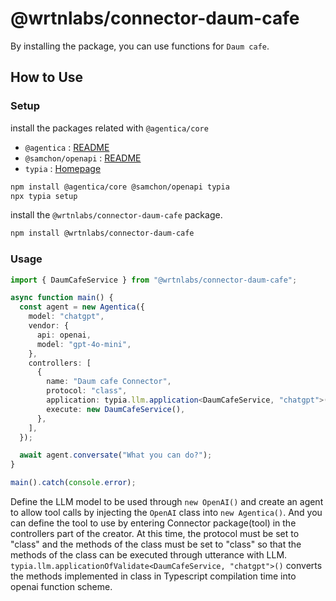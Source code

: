 # @wrtnlabs/connector-daum-cafe

By installing the package, you can use functions for `Daum cafe`.

## How to Use

### Setup

install the packages related with `@agentica/core`

- `@agentica` : [README](https://github.com/wrtnlabs/agentica)
- `@samchon/openapi` : [README](https://github.com/samchon/openapi)
- `typia` : [Homepage](https://typia.io/)

```bash
npm install @agentica/core @samchon/openapi typia
npx typia setup
```

install the `@wrtnlabs/connector-daum-cafe` package.

```bash
npm install @wrtnlabs/connector-daum-cafe
```

### Usage

```ts
import { DaumCafeService } from "@wrtnlabs/connector-daum-cafe";

async function main() {
  const agent = new Agentica({
    model: "chatgpt",
    vendor: {
      api: openai,
      model: "gpt-4o-mini",
    },
    controllers: [
      {
        name: "Daum cafe Connector",
        protocol: "class",
        application: typia.llm.application<DaumCafeService, "chatgpt">(),
        execute: new DaumCafeService(),
      },
    ],
  });

  await agent.conversate("What you can do?");
}

main().catch(console.error);
```

Define the LLM model to be used through `new OpenAI()` and create an agent to allow tool calls by injecting the `OpenAI` class into `new Agentica()`. And you can define the tool to use by entering Connector package(tool) in the controllers part of the creator. At this time, the protocol must be set to "class" and the methods of the class must be set to "class" so that the methods of the class can be executed through utterance with LLM. `typia.llm.applicationOfValidate<DaumCafeService, "chatgpt">()` converts the methods implemented in class in Typescript compilation time into openai function scheme.
